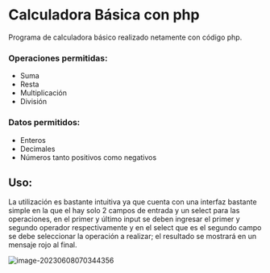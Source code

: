 # Calculadora Básica con php

Programa de calculadora básico realizado netamente con código php.

### Operaciones permitidas:

- Suma
- Resta
- Multiplicación
- División

### Datos permitidos:

- Enteros
- Decimales
- Números tanto positivos como negativos

## Uso:

La utilización es bastante intuitiva ya que cuenta con una interfaz bastante simple en la que el hay solo 2 campos de entrada y un select para las operaciones, en el primer y último input se deben ingresar el primer y segundo operador respectivamente y en el select que es el segundo campo se debe seleccionar la operación a realizar; el resultado se mostrará en un mensaje rojo al final.

![image-20230608070344356](/home/spukM01-090/.config/Typora/typora-user-images/image-20230608070344356.png)



